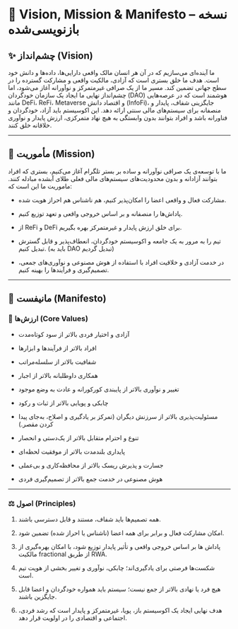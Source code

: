 # 📄 Vision, Mission & Manifesto – نسخه بازنویسی‌شده

## ✨ چشم‌انداز (Vision)

ما آینده‌ای می‌سازیم که در آن هر انسان مالک واقعی دارایی‌ها، داده‌ها و دانش خود است.
هدف ما خلق بستری است که آزادی، مالکیت واقعی و مشارکت گسترده را در سطح جهانی تضمین کند.
مسیر ما از یک صرافی غیرمتمرکز و نوآورانه آغاز می‌شود، اما چشم‌انداز نهایی ما ایجاد یک سازمان خودگردان (DAO) هوشمند است که در عرصه‌هایی مانند DeFi، ReFi، Metaverse و اقتصاد دانش (InfoFi)، جایگزینی شفاف، پایدار و منصفانه برای سیستم‌های مالی سنتی ارائه دهد.
این اکوسیستم باید آزاد، خودگردان و فناورانه باشد و افراد بتوانند بدون وابستگی به هیچ نهاد متمرکزی، ارزش پایدار و نوآوری خلاقانه خلق کنند.

---

## 🎯 مأموریت (Mission)

ما با توسعه‌ی یک صرافی نوآورانه و ساده بر بستر تلگرام آغاز می‌کنیم، بستری که افراد بتوانند آزادانه و بدون محدودیت‌های سیستم‌های مالی فعلی طلای آبشده مبادله کنند.
ماموریت ما این است که:

- مشارکت فعال و واقعی اعضا را امکان‌پذیر کنیم، هم ناشناس هم احراز هویت شده.

- پاداش‌ها را منصفانه و بر اساس خروجی واقعی و تعهد توزیع کنیم.

- از ReFi و DeFi برای خلق ارزش پایدار و غیرمتمرکز بهره بگیریم.

- تیم را به مرور به یک جامعه و اکوسیستم خودگردان، انعطاف‌پذیر و قابل گسترش تبدیل کنیم. (باید به DAO تبدیل گردیم)

- در خدمت آزادی و خلاقیت افراد با استفاده از هوش مصنوعی و نوآوری‌های جمعی، تصمیم‌گیری و فرآیندها را بهینه کنیم.

---

## 📜 مانیفست (Manifesto)

### 🌱 ارزش‌ها (Core Values)

- آزادی و اختیار فردی بالاتر از سود کوتاه‌مدت

- افراد بالاتر از فرآیندها و ابزارها

- شفافیت بالاتر از سلسله‌مراتب

- همکاری داوطلبانه بالاتر از اجبار

- تغییر و نوآوری بالاتر از پایبندی کورکورانه و عادت به وضع موجود

- چابکی و پویایی بالاتر از ثبات و رکود

- مسئولیت‌پذیری بالاتر از سرزنش دیگران (تمرکز بر یادگیری و اصلاح، به‌جای پیدا کردن مقصر.)

- تنوع و احترام متقابل بالاتر از یک‌دستی و انحصار

- پایداری بلندمدت بالاتر از موفقیت لحظه‌ای

- جسارت و پذیرش ریسک بالاتر از محافظه‌کاری و بی‌عملی

- هوش مصنوعی در خدمت جمع بالاتر از تصمیم‌گیری فردی

---

### ⚖️ اصول (Principles)

1. همه تصمیم‌ها باید شفاف، مستند و قابل دسترسی باشند.

2. امکان مشارکت فعال و برابر برای همه اعضا (ناشناس یا احراز شده) تضمین شود.

3. پاداش ها بر اساس خروجی واقعی و تأثیر پایدار توزیع شود، با امکان بهره‌گیری از مالکیت fractional از طریق RWA.

4. شکست‌ها فرصتی برای یادگیری‌اند؛ چابکی، نوآوری و تغییر بخشی از هویت تیم است.

5. هیچ فرد یا نهادی بالاتر از جمع نیست؛ سیستم باید همواره خودگردان و اعضا قابل جایگزین باشند.

6. هدف نهایی ایجاد یک اکوسیستم باز، پویا، غیرمتمرکز و پایدار است که رشد فردی، اجتماعی و اقتصادی را در اولویت قرار دهد.